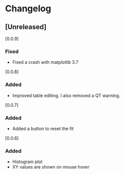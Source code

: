 # Changelog

## [Unreleased]

[0.0.9]

### Fixed

- Fixed a crash with matplotlib 3.7

[0.0.8]

### Added

- Improved table editing. I also removed a QT warning.

[0.0.7]

### Added

- Added a button to reset the fit

[0.0.6]

### Added

- Histogram plot
- XY values are shown on mouse hover
